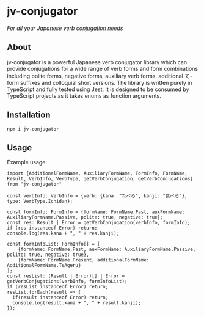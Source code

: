 # jv-conjugator
*For all your Japanese verb conjugation needs*

## About
jv-conjugator is a powerful Japanese verb conjugator library which can provide conjugations for a wide range of verb forms and form combinations including polite forms, negative forms, auxiliary verb forms, additional て-form suffixes and colloquial short versions. The library is written purely in TypeScript and fully tested using Jest. It is designed to be consumed by TypeScript projects as it takes enums as function arguments.

## Installation
`npm i jv-conjugator`

## Usage
Example usage:
```
import {AdditionalFormName, AuxiliaryFormName, FormInfo, FormName, Result, VerbInfo, VerbType, getVerbConjugation, getVerbConjugations} from "jv-conjugator"

const verbInfo: VerbInfo = {verb: {kana: "たべる", kanji: "食べる"}, type: VerbType.Ichidan};

const formInfo: FormInfo = {formName: FormName.Past, auxFormName: AuxiliaryFormName.Passive, polite: true, negative: true};
const res: Result | Error = getVerbConjugation(verbInfo, formInfo);
if (res instanceof Error) return;
console.log(res.kana + ", " + res.kanji);

const formInfoList: FormInfo[] = [
    {formName: FormName.Past, auxFormName: AuxiliaryFormName.Passive, polite: true, negative: true},
    {formName: FormName.Present, additionalFormName: AdditionalFormName.TeAgeru}
];
const resList: (Result | Error)[] | Error = getVerbConjugations(verbInfo, formInfoList);
if (resList instanceof Error) return;
resList.forEach(result => {
  if(result instanceof Error) return;
  console.log(result.kana + ", " + result.kanji);
});
```
